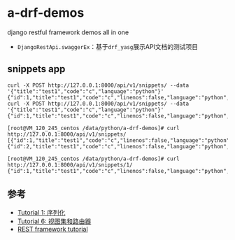 # a-drf-demos
django restful framework demos all in one


-   `DjangoRestApi.swaggerEx`：基于`drf_yasg`展示API文档的测试项目




##	snippets app
```text
curl -X POST http://127.0.0.1:8000/api/v1/snippets/ --data '{"title":"test1","code":"c","language":"python"}'
{"id":1,"title":"test1","code":"c","linenos":false,"language":"python","style":"friendly"}
curl -X POST http://127.0.0.1:8000/api/v1/snippets/ --data '{"title":"test1","code":"c","language":"python"}'
{"id":1,"title":"test1","code":"c","linenos":false,"language":"python","style":"friendly"}
```

```
[root@VM_120_245_centos /data/python/a-drf-demos]# curl http://127.0.0.1:8000/api/v1/snippets/
[{"id":1,"title":"test1","code":"c","linenos":false,"language":"python","style":"friendly"},{"id":2,"title":"test1","code":"c","linenos":false,"language":"python","style":"friendly"}
```

```
[root@VM_120_245_centos /data/python/a-drf-demos]# curl http://127.0.0.1:8000/api/v1/snippets/1/
{"id":1,"title":"test1","code":"c","linenos":false,"language":"python","style":"friendly"}
```

##	参考
-	[Tutorial 1: 序列化](https://q1mi.github.io/Django-REST-framework-documentation/tutorial/1-serialization_zh/)
-	[Tutorial 6: 视图集和路由器](https://q1mi.github.io/Django-REST-framework-documentation/tutorial/6-viewsets-and-routers_zh/)
-	[REST framework tutorial](https://github.com/encode/rest-framework-tutorial)
